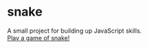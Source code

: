 # snake
A small project for building up JavaScript skills.
<br>
<a href="https://simonhanzal.github.io/snake/snake.html"> Play a game of snake!</a>
